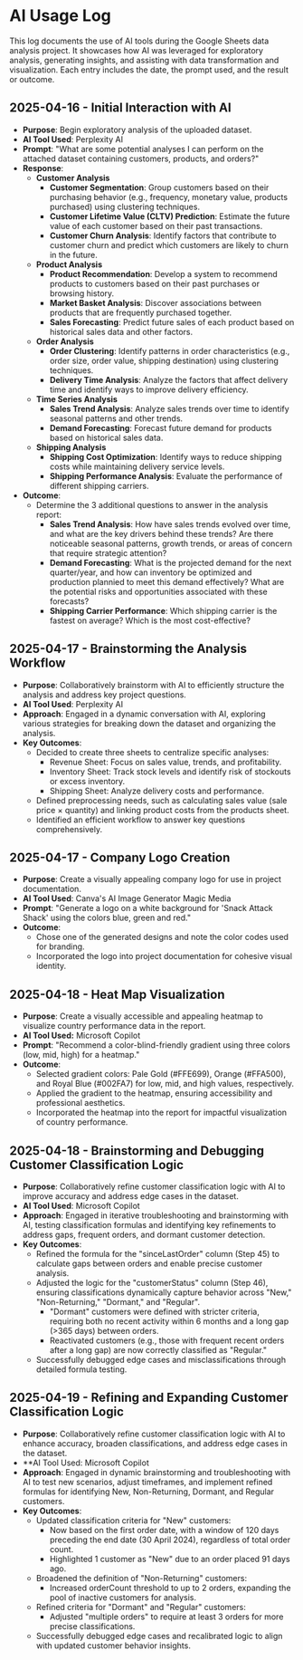 # AI Usage Log

This log documents the use of AI tools during the Google Sheets data analysis project. It showcases how AI was leveraged for exploratory analysis, generating insights, and assisting with data transformation and visualization. Each entry includes the date, the prompt used, and the result or outcome.

## 2025-04-16 - Initial Interaction with AI

- **Purpose**: Begin exploratory analysis of the uploaded dataset.
- **AI Tool Used**: Perplexity AI
- **Prompt**: "What are some potential analyses I can perform on the attached dataset containing customers, products, and orders?"
- **Response**:
  - **Customer Analysis**
    - **Customer Segmentation**: Group customers based on their purchasing behavior (e.g., frequency, monetary value, products purchased) using clustering techniques.
    - **Customer Lifetime Value (CLTV) Prediction**: Estimate the future value of each customer based on their past transactions.
    - **Customer Churn Analysis**: Identify factors that contribute to customer churn and predict which customers are likely to churn in the future.
  - **Product Analysis**
    - **Product Recommendation**: Develop a system to recommend products to customers based on their past purchases or browsing history.
    - **Market Basket Analysis**: Discover associations between products that are frequently purchased together.
    - **Sales Forecasting**: Predict future sales of each product based on historical sales data and other factors.
  - **Order Analysis**
    - **Order Clustering**: Identify patterns in order characteristics (e.g., order size, order value, shipping destination) using clustering techniques.
    - **Delivery Time Analysis**: Analyze the factors that affect delivery time and identify ways to improve delivery efficiency.
  - **Time Series Analysis**
    - **Sales Trend Analysis**: Analyze sales trends over time to identify seasonal patterns and other trends.
    - **Demand Forecasting**: Forecast future demand for products based on historical sales data.
  - **Shipping Analysis**
    - **Shipping Cost Optimization**: Identify ways to reduce shipping costs while maintaining delivery service levels.
    - **Shipping Performance Analysis**: Evaluate the performance of different shipping carriers.
- **Outcome**:
  - Determine the 3 additional questions to answer in the analysis report:
    - **Sales Trend Analysis**: How have sales trends evolved over time, and what are the key drivers behind these trends? Are there noticeable seasonal patterns, growth trends, or areas of concern that require strategic attention?
    - **Demand Forecasting**: What is the projected demand for the next quarter/year, and how can inventory be optimized and production plannied to meet this demand effectively? What are the potential risks and opportunities associated with these forecasts?
    - **Shipping Carrier Performance**: Which shipping carrier is the fastest on average? Which is the most cost-effective?

## 2025-04-17 - Brainstorming the Analysis Workflow

- **Purpose**: Collaboratively brainstorm with AI to efficiently structure the analysis and address key project questions.
- **AI Tool Used**: Perplexity AI
- **Approach**: Engaged in a dynamic conversation with AI, exploring various strategies for breaking down the dataset and organizing the analysis.
- **Key Outcomes**:
  - Decided to create three sheets to centralize specific analyses:
    - Revenue Sheet: Focus on sales value, trends, and profitability.
    - Inventory Sheet: Track stock levels and identify risk of stockouts or excess inventory.
    - Shipping Sheet: Analyze delivery costs and performance.
  - Defined preprocessing needs, such as calculating sales value (sale price × quantity) and linking product costs from the products sheet.
  - Identified an efficient workflow to answer key questions comprehensively.

## 2025-04-17 - Company Logo Creation

- **Purpose**: Create a visually appealing company logo for use in project documentation.
- **AI Tool Used**: Canva's AI Image Generator Magic Media
- **Prompt**: "Generate a logo on a white background for 'Snack Attack Shack' using the colors blue, green and red."
- **Outcome**:
  - Chose one of the generated designs and note the color codes used for branding.
  - Incorporated the logo into project documentation for cohesive visual identity.

## 2025-04-18 - Heat Map Visualization

- **Purpose**: Create a visually accessible and appealing heatmap to visualize country performance data in the report.
- **AI Tool Used:** Microsoft Copilot
- **Prompt**: "Recommend a color-blind-friendly gradient using three colors (low, mid, high) for a heatmap."
- **Outcome**:
  - Selected gradient colors: Pale Gold (#FFE699), Orange (#FFA500), and Royal Blue (#002FA7) for low, mid, and high values, respectively.
  - Applied the gradient to the heatmap, ensuring accessibility and professional aesthetics.
  - Incorporated the heatmap into the report for impactful visualization of country performance.

## 2025-04-18 - Brainstorming and Debugging Customer Classification Logic

- **Purpose**: Collaboratively refine customer classification logic with AI to improve accuracy and address edge cases in the dataset.
- **AI Tool Used**: Microsoft Copilot
- **Approach**: Engaged in iterative troubleshooting and brainstorming with AI, testing classification formulas and identifying key refinements to address gaps, frequent orders, and dormant customer detection.
- **Key Outcomes**:
  - Refined the formula for the "sinceLastOrder" column (Step 45) to calculate gaps between orders and enable precise customer analysis.
  - Adjusted the logic for the "customerStatus" column (Step 46), ensuring classifications dynamically capture behavior across "New," "Non-Returning," "Dormant," and "Regular".
    - "Dormant" customers were defined with stricter criteria, requiring both no recent activity within 6 months and a long gap (>365 days) between orders.
    - Reactivated customers (e.g., those with frequent recent orders after a long gap) are now correctly classified as "Regular."
   - Successfully debugged edge cases and misclassifications through detailed formula testing.

## 2025-04-19 - Refining and Expanding Customer Classification Logic

- **Purpose**: Collaboratively refine customer classification logic with AI to enhance accuracy, broaden classifications, and address edge cases in the dataset.
- **AI Tool Used: Microsoft Copilot
- **Approach**: Engaged in dynamic brainstorming and troubleshooting with AI to test new scenarios, adjust timeframes, and implement refined formulas for identifying New, Non-Returning, Dormant, and Regular customers.
- **Key Outcomes**:
  - Updated classification criteria for "New" customers:
    - Now based on the first order date, with a window of 120 days preceding the end date (30 April 2024), regardless of total order count.
    - Highlighted 1 customer as "New" due to an order placed 91 days ago.
  - Broadened the definition of "Non-Returning" customers:
    - Increased orderCount threshold to up to 2 orders, expanding the pool of inactive customers for analysis.
  - Refined criteria for "Dormant" and "Regular" customers:
    - Adjusted "multiple orders" to require at least 3 orders for more precise classifications.
  - Successfully debugged edge cases and recalibrated logic to align with updated customer behavior insights.
